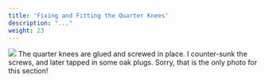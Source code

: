 ```yaml
---
title: 'Fixing and Fitting the Quarter Knees'
description: "..."
weight: 23
---
```


![](/images/steps/quarter-knees/quarter_knees.png)
The quarter knees are glued and screwed in place.  I counter-sunk the screws, and later tapped in some oak plugs.
Sorry, that is the only photo for this section!

